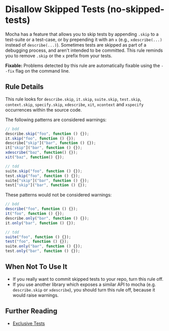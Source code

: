 # Disallow Skipped Tests (no-skipped-tests)

Mocha has a feature that allows you to skip tests by appending `.skip` to a test-suite or a test-case, or by prepending it with an `x` (e.g., `xdescribe(...)` instead of `describe(...)`).
Sometimes tests are skipped as part of a debugging process, and aren't intended to be committed.  This rule reminds you to remove `.skip` or the `x` prefix from your tests.

**Fixable:** Problems detected by this rule are automatically fixable using the `--fix` flag on the command line.

## Rule Details

This rule looks for `describe.skip`, `it.skip`, `suite.skip`, `test.skip`, `context.skip`, `specify.skip`, `xdescribe`, `xit`, `xcontext` and `xspecify` occurrences within the source code.

The following patterns are considered warnings:

```js
// bdd
describe.skip("foo", function () {});
it.skip("foo", function () {});
describe["skip"]("bar", function () {});
it["skip"]("bar", function () {});
xdescribe("baz", function() {});
xit("baz", function() {});

// tdd
suite.skip("foo", function () {});
test.skip("foo", function () {});
suite["skip"]("bar", function () {});
test["skip"]("bar", function () {});

```

These patterns would not be considered warnings:

```js
// bdd
describe("foo", function () {});
it("foo", function () {});
describe.only("bar", function () {});
it.only("bar", function () {});

// tdd
suite("foo", function () {});
test("foo", function () {});
suite.only("bar", function () {});
test.only("bar", function () {});
```

## When Not To Use It

* If you really want to commit skipped tests to your repo, turn this rule off.
* If you use another library which exposes a similar API to mocha (e.g. `describe.skip` or `xdescribe`), you should turn this rule off, because it would raise warnings.

## Further Reading

* [Exclusive Tests](http://mochajs.org/#inclusive-tests)
